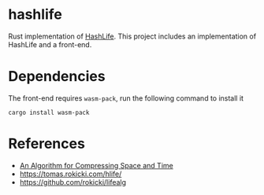 # hashlife

Rust implementation of [HashLife](https://en.wikipedia.org/wiki/Hashlife). This
project includes an implementation of HashLife and a front-end.

# Dependencies

The front-end requires `wasm-pack`, run the following command to install it

```shell
cargo install wasm-pack
```

# References

- [An Algorithm for Compressing Space and Time](https://github.com/mafm/HashLife)
- <https://tomas.rokicki.com/hlife/>
- <https://github.com/rokicki/lifealg>